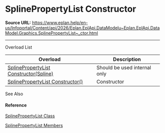 # SplinePropertyList Constructor

**Source URL:** https://www.eplan.help/en-us/Infoportal/Content/api/2026/Eplan.EplApi.DataModelu~Eplan.EplApi.DataModel.Graphics.SplinePropertyList~_ctor.html

---

Overload List

| Overload | Description |
| --- | --- |
| [SplinePropertyList Constructor(Spline)](Eplan.EplApi.DataModelu~Eplan.EplApi.DataModel.Graphics.SplinePropertyList~_ctor(Spline).html) | Should be used internal only |
| [SplinePropertyList Constructor()](Eplan.EplApi.DataModelu~Eplan.EplApi.DataModel.Graphics.SplinePropertyList~_ctor().html) | Constructor |



See Also

#### Reference

[SplinePropertyList Class](Eplan.EplApi.DataModelu~Eplan.EplApi.DataModel.Graphics.SplinePropertyList.html)
  
[SplinePropertyList Members](Eplan.EplApi.DataModelu~Eplan.EplApi.DataModel.Graphics.SplinePropertyList_members.html)